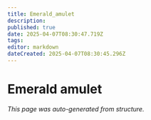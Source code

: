 ```yaml
---
title: Emerald_amulet
description: 
published: true
date: 2025-04-07T08:30:47.719Z
tags: 
editor: markdown
dateCreated: 2025-04-07T08:30:45.296Z
---
```


# Emerald amulet

*This page was auto-generated from structure.*